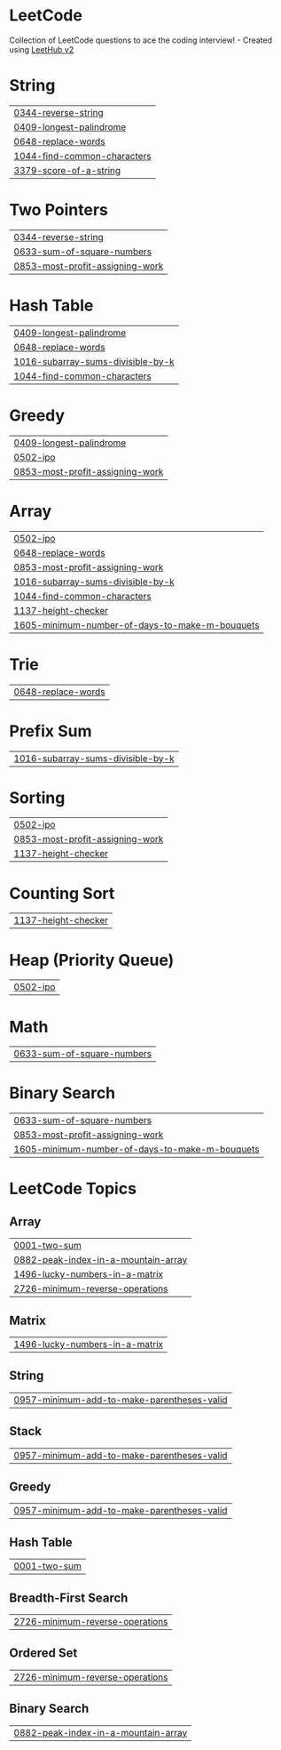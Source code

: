 # LeetCode
Collection of LeetCode questions to ace the coding interview! - Created using [LeetHub v2](https://github.com/arunbhardwaj/LeetHub-2.0)


# String
|  |
| ------- |
| [0344-reverse-string](https://github.com/Navy1409/LeetCode/tree/master/0344-reverse-string) |
| [0409-longest-palindrome](https://github.com/Navy1409/LeetCode/tree/master/0409-longest-palindrome) |
| [0648-replace-words](https://github.com/Navy1409/LeetCode/tree/master/0648-replace-words) |
| [1044-find-common-characters](https://github.com/Navy1409/LeetCode/tree/master/1044-find-common-characters) |
| [3379-score-of-a-string](https://github.com/Navy1409/LeetCode/tree/master/3379-score-of-a-string) |
# Two Pointers
|  |
| ------- |
| [0344-reverse-string](https://github.com/Navy1409/LeetCode/tree/master/0344-reverse-string) |
| [0633-sum-of-square-numbers](https://github.com/Navy1409/LeetCode/tree/master/0633-sum-of-square-numbers) |
| [0853-most-profit-assigning-work](https://github.com/Navy1409/LeetCode/tree/master/0853-most-profit-assigning-work) |
# Hash Table
|  |
| ------- |
| [0409-longest-palindrome](https://github.com/Navy1409/LeetCode/tree/master/0409-longest-palindrome) |
| [0648-replace-words](https://github.com/Navy1409/LeetCode/tree/master/0648-replace-words) |
| [1016-subarray-sums-divisible-by-k](https://github.com/Navy1409/LeetCode/tree/master/1016-subarray-sums-divisible-by-k) |
| [1044-find-common-characters](https://github.com/Navy1409/LeetCode/tree/master/1044-find-common-characters) |
# Greedy
|  |
| ------- |
| [0409-longest-palindrome](https://github.com/Navy1409/LeetCode/tree/master/0409-longest-palindrome) |
| [0502-ipo](https://github.com/Navy1409/LeetCode/tree/master/0502-ipo) |
| [0853-most-profit-assigning-work](https://github.com/Navy1409/LeetCode/tree/master/0853-most-profit-assigning-work) |
# Array
|  |
| ------- |
| [0502-ipo](https://github.com/Navy1409/LeetCode/tree/master/0502-ipo) |
| [0648-replace-words](https://github.com/Navy1409/LeetCode/tree/master/0648-replace-words) |
| [0853-most-profit-assigning-work](https://github.com/Navy1409/LeetCode/tree/master/0853-most-profit-assigning-work) |
| [1016-subarray-sums-divisible-by-k](https://github.com/Navy1409/LeetCode/tree/master/1016-subarray-sums-divisible-by-k) |
| [1044-find-common-characters](https://github.com/Navy1409/LeetCode/tree/master/1044-find-common-characters) |
| [1137-height-checker](https://github.com/Navy1409/LeetCode/tree/master/1137-height-checker) |
| [1605-minimum-number-of-days-to-make-m-bouquets](https://github.com/Navy1409/LeetCode/tree/master/1605-minimum-number-of-days-to-make-m-bouquets) |
# Trie
|  |
| ------- |
| [0648-replace-words](https://github.com/Navy1409/LeetCode/tree/master/0648-replace-words) |
# Prefix Sum
|  |
| ------- |
| [1016-subarray-sums-divisible-by-k](https://github.com/Navy1409/LeetCode/tree/master/1016-subarray-sums-divisible-by-k) |
# Sorting
|  |
| ------- |
| [0502-ipo](https://github.com/Navy1409/LeetCode/tree/master/0502-ipo) |
| [0853-most-profit-assigning-work](https://github.com/Navy1409/LeetCode/tree/master/0853-most-profit-assigning-work) |
| [1137-height-checker](https://github.com/Navy1409/LeetCode/tree/master/1137-height-checker) |
# Counting Sort
|  |
| ------- |
| [1137-height-checker](https://github.com/Navy1409/LeetCode/tree/master/1137-height-checker) |
# Heap (Priority Queue)
|  |
| ------- |
| [0502-ipo](https://github.com/Navy1409/LeetCode/tree/master/0502-ipo) |
# Math
|  |
| ------- |
| [0633-sum-of-square-numbers](https://github.com/Navy1409/LeetCode/tree/master/0633-sum-of-square-numbers) |
# Binary Search
|  |
| ------- |
| [0633-sum-of-square-numbers](https://github.com/Navy1409/LeetCode/tree/master/0633-sum-of-square-numbers) |
| [0853-most-profit-assigning-work](https://github.com/Navy1409/LeetCode/tree/master/0853-most-profit-assigning-work) |
| [1605-minimum-number-of-days-to-make-m-bouquets](https://github.com/Navy1409/LeetCode/tree/master/1605-minimum-number-of-days-to-make-m-bouquets) |
<!---LeetCode Topics Start-->
# LeetCode Topics
## Array
|  |
| ------- |
| [0001-two-sum](https://github.com/Navy1409/LeetCode/tree/master/0001-two-sum) |
| [0882-peak-index-in-a-mountain-array](https://github.com/Navy1409/LeetCode/tree/master/0882-peak-index-in-a-mountain-array) |
| [1496-lucky-numbers-in-a-matrix](https://github.com/Navy1409/LeetCode/tree/master/1496-lucky-numbers-in-a-matrix) |
| [2726-minimum-reverse-operations](https://github.com/Navy1409/LeetCode/tree/master/2726-minimum-reverse-operations) |
## Matrix
|  |
| ------- |
| [1496-lucky-numbers-in-a-matrix](https://github.com/Navy1409/LeetCode/tree/master/1496-lucky-numbers-in-a-matrix) |
## String
|  |
| ------- |
| [0957-minimum-add-to-make-parentheses-valid](https://github.com/Navy1409/LeetCode/tree/master/0957-minimum-add-to-make-parentheses-valid) |
## Stack
|  |
| ------- |
| [0957-minimum-add-to-make-parentheses-valid](https://github.com/Navy1409/LeetCode/tree/master/0957-minimum-add-to-make-parentheses-valid) |
## Greedy
|  |
| ------- |
| [0957-minimum-add-to-make-parentheses-valid](https://github.com/Navy1409/LeetCode/tree/master/0957-minimum-add-to-make-parentheses-valid) |
## Hash Table
|  |
| ------- |
| [0001-two-sum](https://github.com/Navy1409/LeetCode/tree/master/0001-two-sum) |
## Breadth-First Search
|  |
| ------- |
| [2726-minimum-reverse-operations](https://github.com/Navy1409/LeetCode/tree/master/2726-minimum-reverse-operations) |
## Ordered Set
|  |
| ------- |
| [2726-minimum-reverse-operations](https://github.com/Navy1409/LeetCode/tree/master/2726-minimum-reverse-operations) |
## Binary Search
|  |
| ------- |
| [0882-peak-index-in-a-mountain-array](https://github.com/Navy1409/LeetCode/tree/master/0882-peak-index-in-a-mountain-array) |
<!---LeetCode Topics End-->